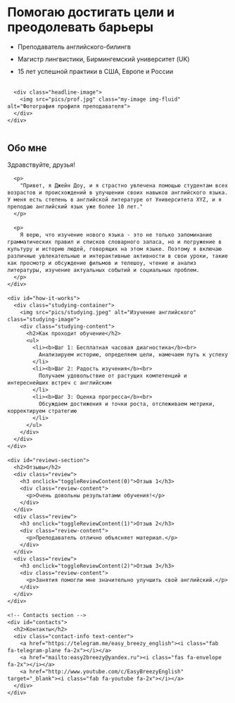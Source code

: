 <html lang="ru">
<head>
  <meta charset="UTF-8">
  <meta name="viewport" content="width=device-width, initial-scale=1">
  <title>Easy Breezy English</title>

  <!-- Add Bootstrap CSS and JS -->
  <link href="https://cdn.jsdelivr.net/npm/bootstrap@5.3.0-alpha1/dist/css/bootstrap.min.css" rel="stylesheet" integrity="sha384-KyZXEAg3QhqLMpG8r+Knujsl5/XVU5K5y5f38F6UmJgf5gDJz3xjm75UaKdMRKf" crossorigin="anonymous">
  <script src="https://cdn.jsdelivr.net/npm/@popperjs/core@2.11.6/dist/umd/popper.min.js" integrity="sha384-oBqDVmMz4fnFO9gybBud7TlRbs/ic4AwGcFZOxg5DpPt8EgeUIgIwzjWfXQKWA3" crossorigin="anonymous"></script>
  <script src="https://cdn.jsdelivr.net/npm/bootstrap@5.3.0-alpha1/dist/js/bootstrap.min.js" integrity="sha384-cn7l7gDp0eyniUwwAZgrzD06kc/tftFf19TOAs2zVinnD/C7E91j9yyk5//jjpt/" crossorigin="anonymous"></script>

  <!-- Add Font Awesome icons -->
  <link rel="stylesheet" href="https://cdnjs.cloudflare.com/ajax/libs/font-awesome/6.1.0/css/all.min.css">

  <style>
    .my-image {
      max-width: 90%;
      height: auto;
      margin-top: 30px;
      margin-bottom: 30px;
    }

    .headline-container {
      display: flex;
      flex-wrap: wrap;
    }

    .headline-content {
      flex-grow: 1;
      margin-right: 20px;
    }

    .headline-image {
      flex-basis: 300px;
      margin-top: 20px;
    }

    @media only screen and (max-width: 768px) {
      .headline-content {
        margin-right: 0;
      }

      .headline-image {
        flex-basis: 100%;
        margin-top: 20px;
      }
    }

    /* New styles for the list items */
    .headline-content ul {
      line-height: 1.3;
    }

    #how-it-works ul {
      line-height: 1.5;
    }

    /* New style for the contact-info icons */
    .contact-info a {
      margin-right: 20px;
    }

    .contact-info a[href*="youtube.com"] {
      color: #ff0000;
    }

    .studying-container {
      display: flex;
      flex-wrap: wrap;
      margin-bottom: 50px;
    }

    .studying-image {
      flex-basis: 40%;
      max-width: 40%;
      height: auto;
      margin-right: 20px;
    }

    .studying-content {
      flex-grow: 1;
      margin-top: 20px;
    }

    .studying-content h2 {
      margin-bottom: 10px;
    }

    @media only screen and (max-width: 768px) {
      .studying-image {
        flex-basis: 100%;
        max-width: 100%;
        margin-right: 0;
      }

      .studying-content {
        margin-top: 20px;
      }
    }

    ul li {
      margin-bottom: 10px;
    }

    #reviews,
    #contacts {
      display: block;
      margin-bottom: 30px;
    }

    /* Скрыть содержимое отзывов по умолчанию */
    .review-content {
      display: none;
    }

    /* Стилизация заголовка отзыва */
    .review h3 {
      background-color: #f0f0f0;
      padding: 10px;
      cursor: pointer;
    }

    /* Стилизация активного заголовка отзыва */
    .review.active h3 {
      background-color: #ccc;
    }
  </style>
</head>
<body>

  <div class="container">
    <div class="headline-container">
      <div class="headline-content">
        <h1>Помогаю достигать цели и преодолевать барьеры</h1>
        <ul>
          <li>Преподаватель английского-билингв</li>
          <li>Магистр лингвистики, Бирмингемский университет (UK)</li>
          <li>15 лет успешной практики в США, Европе и России</li>
        </ul>
      </div>

      <div class="headline-image">
        <img src="pics/prof.jpg" class="my-image img-fluid" alt="Фотография профиля преподавателя">
      </div>
    </div>
   <div class="blurb">
      <h2 id="about-me">Обо мне</h2>
      <p>Здравствуйте, друзья!</p>

      <p>
        "Привет, я Джейн Доу, и я страстно увлечена помощью студентам всех возрастов и происхождений в улучшении своих навыков английского языка. У меня есть степень в английской литературе от Университета XYZ, и я преподаю английский язык уже более 10 лет."
      </p>

      <p>
        Я верю, что изучение нового языка - это не только запоминание грамматических правил и списков словарного запаса, но и погружение в культуру и историю людей, говорящих на этом языке. Поэтому я включаю различные увлекательные и интерактивные активности в свои уроки, такие как просмотр и обсуждение фильмов и телешоу, чтение и анализ литературы, изучение актуальных событий и социальных проблем.
      </p>
    </div>

    <div id="how-it-works">
      <div class="studying-container">
        <img src="pics/studying.jpeg" alt="Изучение английского" class="studying-image">
        <div class="studying-content">
          <h2>Как проходит обучение</h2>
          <ul>
            <li><b>Шаг 1: Бесплатная часовая диагностика</b><br>
              Анализируем историю, определяем цели, намечаем путь к успеху
            </li>
            <li><b>Шаг 2: Радость изучения</b><br>
              Получаем удовольствие от растущих компетенций и интереснейших встреч с английским
            </li>
            <li><b>Шаг 3: Оценка прогресса</b><br>
              Обсуждаем достижения и точки роста, отслеживаем метрики, корректируем стратегию
            </li>
          </ul>
        </div>
      </div>
    </div>

    <div id="reviews-section">
      <h2>Отзывы</h2>
      <div class="review">
        <h3 onclick="toggleReviewContent(0)">Отзыв 1</h3>
        <div class="review-content">
          <p>Очень довольны результатами обучения!</p>
        </div>
      </div>
      <div class="review">
        <h3 onclick="toggleReviewContent(1)">Отзыв 2</h3>
        <div class="review-content">
          <p>Преподаватель отлично объясняет материал.</p>
        </div>
      </div>
      <div class="review">
        <h3 onclick="toggleReviewContent(2)">Отзыв 3</h3>
        <div class="review-content">
          <p>Занятия помогли мне значительно улучшить свой английский.</p>
        </div>
      </div>
    </div>

    <!-- Contacts section -->
    <div id="contacts">
      <h2>Контакты</h2>
      <div class="contact-info text-center">
        <a href="https://telegram.me/easy_breezy_english"><i class="fab fa-telegram-plane fa-2x"></i></a>
        <a href="mailto:easy2breezy@yandex.ru"><i class="fas fa-envelope fa-2x"></i></a>
        <a href="http://www.youtube.com/c/EasyBreezyEnglish" target="_blank"><i class="fab fa-youtube fa-2x"></i></a>
      </div>
    </div>
  </div>

  <script>
    function toggleReviewContent(index) {
      var reviewContent = document.getElementsByClassName("review-content");
      for (var i = 0; i < reviewContent.length; i++) {
        if (i === index) {
          if (reviewContent[i].style.display === "block") {
            reviewContent[i].style.display = "none";
          } else {
            reviewContent[i].style.display = "block";
          }
        } else {
          reviewContent[i].style.display = "none";
        }
      }
    }
  </script>

</body>
</html>
